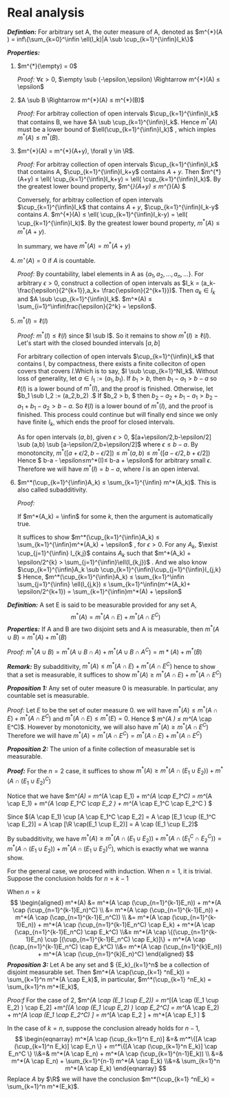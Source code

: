 # Real analysis 

***Defintion:*** For arbitrary set A, the outer measure of A, denoted as $m^{*}(A ) = inf\{\sum_{k=0}^\infin \ell(I_k)|A \sub \cup_{k=1}^{\infin}I_k\}$ 

 ***Properties:*** 

1. $m^{*}(\empty) = 0$  

   *Proof:* $\forall \epsilon>0$, $\empty \sub (-\epsilon,\epsilon) \Rightarrow m^{*}(A) ≤ \epsilon$ 

2. $A \sub B \Rightarrow m^{*}(A) ≤ m^{*}(B)$ 

   *Proof:* For arbitray collection of open intervals $\cup_{k=1}^{\infin}I_k$ that contains B, we have $A \sub \cup_{k=1}^{\infin}I_k$. Hence $m^{*}(A)$ must be a lower bound of $\ell(\cup_{k=1}^{\infin}I_k)$ , which imples $m^{*}(A) ≤ m^{*}(B).$

3. $m^{*}(A) = m^{*}(A+y), \forall y \in \R$.

   *Proof:*  For arbitray collection of open intervals $\cup_{k=1}^{\infin}I_k$ that contains A, $\cup_{k=1}^{\infin}I_k+y$ contains $A+y$. Then $m^{*}(A+y) ≤ \ell( \cup_{k=1}^{\infin}I_k+y) = \ell( \cup_{k=1}^{\infin}I_k)$. By the greatest lower bound property, $m^{*}(A+y) ≤ m^{*}(A) $

   Conversely, for arbitray collection of open intervals $\cup_{k=1}^{\infin}I_k$ that contains $A+y$, $\cup_{k=1}^{\infin}I_k-y$ contains $A$. $m^{*}(A) ≤ \ell( \cup_{k=1}^{\infin}I_k-y) = \ell( \cup_{k=1}^{\infin}I_k)$. By the greatest lower bound property, $m^{*}(A)≤ m^{*}(A+y)$.

   In summary, we have $m^{*}(A) = m^{*}(A+y)$

4. $m^{\star}(A) = 0$ if $A$ is countable.

   *Proof:* By countability, label elements in A as $\{a_1,a_2,...,a_n,...\}$. For arbitrary $\epsilon>0$,  construct a collection of open intervals as $I_k = (a_k- \frac{\epsilon}{2^{k+1}},a_k+ \frac{\epsilon}{2^{k+1}})$. Then $a_k \in I_k$ and $A \sub \cup_{k=1}^{\infin}I_k$. $m^*(A) ≤ \sum_{i=1}^\infin\frac{\epsilon}{2^k} = \epsilon$.

5. $m^*(I) = \ell(I)$

   *Proof:* $m^*(I) ≤ \ell(I)$ since $I \sub I$. So it remains to show $m^*(I) ≥ \ell(I)$. Let's start with the closed bounded intervals $[a,b]$

   For arbitrary collection of open intervals $\cup_{k=1}^{\infin}I_k$ that contains I, by compactness, there exists a finite colleciton of open covers that covers $I$.Which is to say, $I \sub \cup_{k=1}^NI_k$. Without loss of generality, let $a \in I_1 := (a_1,b_1)$. If $b_1 > b$, then $b_1-a_1>b-a$ so $\ell(I)$ is a lower bound of $m^*(I),$ and the proof is finished. Otherwise, let $b_1 \sub I_2 := (a_2,b_2) .$ If $b_2 > b, $ then $b_2 - a_2 + b_1 - a_1 > b_2 - a_1 + b_1 - a_2 > b-a$. So $\ell(I)$ is a lower bound of $m^*(I),$ and the proof is finished. This process could continue but will finally end since we only have finite $I_k$, which ends the proof for closed intervals.

   As for open intervals $(a,b),$ given $\epsilon > 0,$ $[a+\epsilon/2,b-\epsilon/2] \sub (a,b) \sub [a-\epsilon/2,b+\epsilon/2]$ where $\epsilon ≤ b-a$. By monotoncity, $m^*([a+\epsilon/2,b-\epsilon/2]) ≤ m^*(a,b) ≤ m^*([a-\epsilon/2,b+\epsilon/2])$   Hence $ b-a - \epsilon≤m^*(I)≤ b-a + \epsilon$ for arbitrary small $\epsilon$. Therefore we will have $m^*(I) = b-a,$ where $I$ is an open interval. 

6. $m^*(\cup_{k=1}^{\infin}A_k) ≤ \sum_{k=1}^{\infin} m^*(A_k)$. This is also called subadditivity. 

   *Proof:* 

   If $m^*(A_k) = \infin$ for some $k$, then the argument is automatically true. 

   It suffices to show $m^*(\cup_{k=1}^{\infin}A_k) ≤ \sum_{k=1}^{\infin}m^*(A_k) + \epsilon$ , for $\epsilon > 0$. For any $A_k$, $\exist \cup_{j=1}^{\infin} I_{k,j}$ contains $A_k$ such that $m^*(A_k) + \epsilon/2^{k} > \sum_{j=1}^{\infin}\ell(I_{k,j})$ . And we also know $\cup_{k=1}^{\infin}A_k \sub \cup_{k=1}^{\infin}\cup_{j=1}^{\infin}I_{j,k} $ Hence, $m^*(\cup_{k=1}^{\infin}A_k) ≤ \sum_{k=1}^\infin \sum_{j=1}^{\infin} \ell(I_{j,k}) ≤ \sum_{k=1}^\infin(m^*(A_k)+ \epsilon/2^{k+1}) = \sum_{k=1}^{\infin}m^*(A) + \epsilon$



***Definition:*** A set E is said to be measurable provided for any set A,
$$
m^*(A ) = m^*(A \cap E) + m^*(A \cap E^C)
$$
***Properties:*** If A and B are two disjoint sets and A is measurable, then $m^*(A \cup B) = m^*(A) + m^*(B)$ 

*Proof:* $m^*(A \cup B) = m^*(A \cup B \cap A) + m^*(A \cup B \cap A^C) = m*(A) + m^*(B)$ 

***Remark:*** By subadditivity, $m^*(A) ≤ m^*(A \cap E) + m^*(A \cap E^C)$ hence to show that a set is measurable, it suffices to show $m^*(A) ≥ m^*(A \cap E) + m^*(A \cap E^C)$ 

***Proposition 1:*** Any set of outer measure 0 is measurable. In particular, any countable set is measurable.

*Proof:* Let $E$ to be the set of outer measure 0. we will have $m^*(A) ≤ m^*(A \cap E) + m^*(A \cap  E^C)$ and $m^*(A \cap E) ≤ m^*(E) = 0$. Hence $ m^*(A ) ≤ m^*(A \cap E^C)$. However by monotonicity, we will also have $m^*(A) ≥ m^*(A \cap E^C)$ Therefore we will have $m^*(A) = m^*(A \cap E^C) = m^*(A\cap E) + m^*(A \cap E^C)$ 

***Proposition 2:*** The union of a finite collection of measurable set is measurable.

***Proof:*** For the $n=2$ case, it suffices to show $m^*(A) ≥ m^*(A \cap (E_1 \cup E_2) )+ m^*(A \cap (E_1 \cup E_2)^C )$

Notice that we have $m^*(A) = m^*(A \cap E_1) + m^*(A \cap E_1^C) = m^*(A \cap E_1) + m^*(A \cap E_1^C \cap E_2 ) + m^*(A \cap E_1^C \cap E_2^C )  $

Since $(A \cap E_1) \cup [A \cap E_1^C \cap E_2] = A \cap [E_1  \cup (E_1^C \cap E_2)] = A \cap [\R  \cap(E_1 \cup E_2)] = A \cap (E_1 \cup E_2)$ 

By subadditivity, we have $m^*(A) ≥ m^*(A \cap (E_1 \cup E_2)) + m^*(A \cap(E_1^C\cap E_2^C)) = m^*(A \cap (E_1 \cup E_2)) + m^*(A \cap (E_1 \cup E_2)^C)$, which is exactly what we wanna show. 

For the general case, we proceed with induction. When $n = 1$, it is trivial. Suppose the conclusion holds for $n = k-1$

When $n = k$ 
$$
\begin{aligned}
m^*(A) &= m^*(A \cap (\cup_{n=1}^{k-1}E_n)) + m^*(A \cap (\cup_{n=1}^{k-1}E_n)^C) \\ &= m^*(A \cap (\cup_{n=1}^{k-1}E_n)) + m^*(A \cap (\cap_{n=1}^{k-1}E_n^C)) \\ &= m^*(A \cap (\cup_{n=1}^{k-1}E_n)) + m^*(A \cap (\cup_{n=1}^{k-1}E_n^C) \cap E_k) + m^*(A \cap (\cap_{n=1}^{k-1}E_n^C) \cap E_k^C)
\\&≥ m^*(A \cap \{(\cup_{n=1}^{k-1}E_n) \cup [(\cup_{n=1}^{k-1}E_n^C) \cap E_k)]\} + m^*(A \cap (\cap_{n=1}^{k-1}E_n^C) \cap E_k^C)
\\&= m^*(A \cap (\cup_{n=1}^{k}E_n)) + m^*(A \cap (\cup_{n=1}^{k}E_n)^C)
\end{aligned}
$$
***Proposition 3:*** Let A be any set and $ \{E_k\}_{k=1}^n$ be a collection of disjoint measurable set. Then $m^*(A \cap(\cup_{k=1} ^nE_k)) = \sum_{k=1}^n m^*(A \cap E_k)$, in particular, $m^*(\cup_{k=1} ^nE_k) = \sum_{k=1}^n m^*(E_k)$,

*Proo:f* For the case of 2, $m^*(A \cap (E_1 \cup E_2)) = m^*[(A \cap (E_1 \cup E_2) ) \cap E_2] +m^*[(A \cap (E_1 \cup E_2) ) \cap E_2^C] = m^*(A \cap E_2) +  m^*[A \cap (E_1 \cap E_2^C) ] = m^*[A \cap E_2 ] + m^*[A \cap E_1 ]  $

In the case of $k = n,$ suppose the conclusion already holds for $n-1,$
$$
\begin{eqnarray}
m^*[A \cap (\cup_{k=1}^n E_n)] &=& m^*\{[A \cap (\cup_{k=1}^n E_k)] \cap E_n \} + m^*\{[A \cap (\cup_{k=1}^n E_k)] \cap E_n^C \} \\&=& m^*(A \cap E_n) + m^*(A \cap (\cup_{k=1}^{n-1}E_k)) \\ &=& m^*(A \cap E_n) + \sum_{k=1}^{n-1} m^*(A \cap E_k) \\&=& \sum_{k=1}^n m^*(A \cap E_k)
\end{eqnarray}
$$
 Replace $A$ by $\R$ we will have the conclusion $m^*(\cup_{k=1} ^nE_k) = \sum_{k=1}^n m^*(E_k)$. 












































































